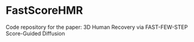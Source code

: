 # FastScoreHMR
Code repository for the paper:  3D Human Recovery via FAST-FEW-STEP Score-Guided Diffusion
